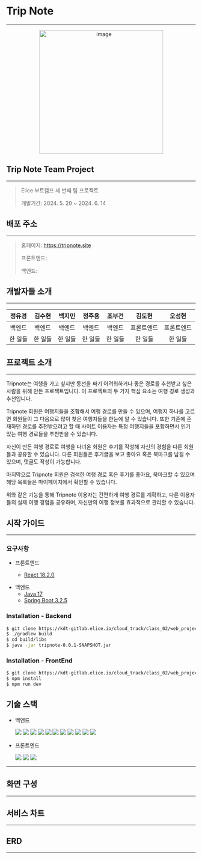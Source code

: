 # Trip Note

---

<div style="text-align:center"><img alt="image" width="329" src="https://s3.ap-northeast-2.amazonaws.com/tripnote.s3/logo-green.png" /></div>

## Trip Note Team Project

------------

> Elice 부트캠프 세 번째 팀 프로젝트
> 
> 개발기간: 2024. 5. 20 ~ 2024. 6. 14

## 배포 주소

------------


> 홈페이지: https://tripnote.site
> 
> 프론트엔드:
> 
> 백엔드:

## 개발자들 소개

------------


| 정유경  | 김수현 | 백지민 | 정주용 | 조부건 |  김도현  | 오성현|
|:----:|:---:|:------------:|:------------:|:------------:|:-----:|:------------:|
| 백엔드  | 백엔드 | 백엔드 | 백엔드 | 백엔드 | 프론트엔드 | 프론트엔드|
| 한 일들 | 한 일들 | 한 일들 | 한 일들 | 한 일들 | 한 일들 | 한 일들|

## 프로젝트 소개

------------

Tripnote는 여행을 가고 싶지만 동선을 짜기 어려워하거나 좋은 경로를 
추천받고 싶은 사람을 위해 만든 프로젝트입니다.
이 프로젝트의 두 가지 핵심 요소는 여행 경로 생성과 추천입니다. 

Tripnote 회원은 여행지들을 조합해서 여행 경로를 만들 수 있으며,
여행지 하나를 고르면 회원들이 그 다음으로 많이 찾은 여행지들을 한눈에 알 수 있습니다.
또한 기존에 존재하던 경로를 추천받으려고 할 때 사이트 이용자는 특정 여행지들을 포함하면서 인기 있는 여행 경로들을 추천받을 수 있습니다.

자신이 만든 여행 경로로 여행을 다녀온 회원은 후기를 작성해 자신의 경험을 다른 회원들과 공유할 수 있습니다.
다른 회원들은 후기글을 보고 좋아요 혹은 북마크를 남길 수 있으며, 댓글도 작성이 가능합니다. 

마지막으로 Tripnote 회원은 검색한 여행 경로 혹은 후기를 좋아요, 북마크할 수 있으며 해당 목록들은 마이페이지에서 확인할 수 있습니다. 

위와 같은 기능을 통해 Tripnote 이용자는 간편하게 여행 경로를 계획하고, 
다른 이용자들의 실제 여행 경험을 공유하며, 
자신만의 여행 정보를 효과적으로 관리할 수 있습니다.

## 시작 가이드

------------

### 요구사항

- 프론트엔드

  - [React 18.2.0](https://github.com/facebook/react/releases/tag/v18.2.0)

[//]: # (  TO DO: 추가할 것이 있으면 여기 넣어주세요 )

- 백엔드
  - [Java 17](https://openjdk.org/projects/jdk/17/)
  - [Spring Boot 3.2.5](https://github.com/spring-projects/spring-boot/releases/tag/v3.2.5)
  
[//]: # (  TO DO: 추가할 것이 있으면 여기 넣어주세요 )

### Installation - Backend
``` bash
$ git clone https://kdt-gitlab.elice.io/cloud_track/class_02/web_project3/team01/tripnote.git
$ ./gradlew build
$ cd build/libs
$ java -jar tripnote-0.0.1-SNAPSHOT.jar 
```

### Installation - FrontEnd
``` bash
$ git clone https://kdt-gitlab.elice.io/cloud_track/class_02/web_project3/team01/trip-note.git
$ npm install
$ npm run dev
```

## 기술 스택

- 백엔드

  <img src="https://img.shields.io/badge/openjdk-000000?style=for-the-badge&logo=openjdk&logoColor=white">
  <img src="https://img.shields.io/badge/springboot-6DB33F?style=for-the-badge&logo=springboot&logoColor=white">
  <img src="https://img.shields.io/badge/springsecurity-6DB33F?style=for-the-badge&logo=springsecurity&logoColor=white">
  <img src="https://img.shields.io/badge/jpa-6DB33F?style=for-the-badge&logo=jpa&logoColor=white">
  <img src="https://img.shields.io/badge/queryDSL-6DB33F?style=for-the-badge&logo=queryDSL&logoColor=white">
  <img src="https://img.shields.io/badge/mysql-4479A1?style=for-the-badge&logo=mysql&logoColor=white">
  <img src="https://img.shields.io/badge/amazons3-569A31?style=for-the-badge&logo=amazons3&logoColor=white">
  <img src="https://img.shields.io/badge/amazonec2-FF9900?style=for-the-badge&logo=amazonec2&logoColor=white">
  <img src="https://img.shields.io/badge/amazonrds-527FFF?style=for-the-badge&logo=amazonrds&logoColor=white"> 
  <img src="https://img.shields.io/badge/swagger-85EA2D?style=for-the-badge&logo=swagger&logoColor=white"> 
  <img src="https://img.shields.io/badge/oauth-85EA2D?style=for-the-badge&logo=oauth&logoColor=white"> 


- 프론트엔드

  <img src="https://img.shields.io/badge/javascript-F7DF1E?style=for-the-badge&logo=javascript&logoColor=white">
  <img src="https://img.shields.io/badge/react-61DAFB?style=for-the-badge&logo=react&logoColor=white">
  <img src="https://img.shields.io/badge/tailwindcss-06B6D4?style=for-the-badge&logo=tailwindcss&logoColor=white">

-------

## 화면 구성




---

## 서비스 차트


---

## ERD


---






